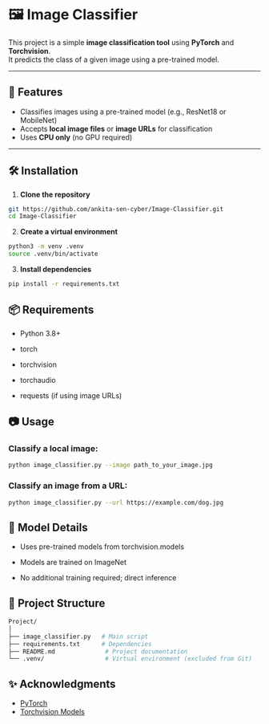 # 🖼️ Image Classifier

This project is a simple **image classification tool** using **PyTorch** and **Torchvision**.  
It predicts the class of a given image using a pre-trained model.

---

## 🚀 Features

- Classifies images using a pre-trained model (e.g., ResNet18 or MobileNet)
- Accepts **local image files** or **image URLs** for classification
- Uses **CPU only** (no GPU required)

---

## 🛠️ Installation

1. **Clone the repository**

```bash
git https://github.com/ankita-sen-cyber/Image-Classifier.git
cd Image-Classifier
```


2. **Create a virtual environment**

```bash
python3 -m venv .venv
source .venv/bin/activate
```

3. **Install dependencies**

```bash
pip install -r requirements.txt
```

## 📦 Requirements

- Python 3.8+

- torch

- torchvision

- torchaudio

- requests (if using image URLs)

## 📷 Usage

### Classify a local image: 

```bash 
python image_classifier.py --image path_to_your_image.jpg
```
### Classify an image from a URL:

```bash
python image_classifier.py --url https://example.com/dog.jpg
```
## 🧠 Model Details

- Uses pre-trained models from torchvision.models

- Models are trained on ImageNet

- No additional training required; direct inference

## 📂 Project Structure

```bash
Project/
│
├── image_classifier.py   # Main script
├── requirements.txt      # Dependencies
├── README.md              # Project documentation
└── .venv/                 # Virtual environment (excluded from Git)
```
## ✨ Acknowledgments

- [PyTorch](https://pytorch.org/)
- [Torchvision Models](https://pytorch.org/vision/stable/models.html)